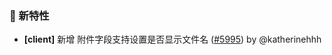 ### 🎉 新特性

- **[client]** 新增 附件字段支持设置是否显示文件名 ([#5995](https://github.com/nocobase/nocobase/pull/5995)) by @katherinehhh

